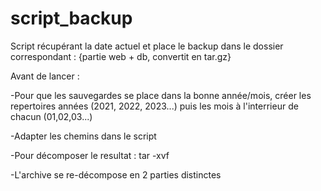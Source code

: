 # script_backup
Script récupérant la date actuel et place le backup dans le dossier correspondant :
{partie web + db, convertit en tar.gz}


Avant de lancer :

-Pour que les sauvegardes se place dans la bonne année/mois, créer les repertoires années (2021, 2022, 2023...) puis les mois à l'interrieur de chacun (01,02,03...)

-Adapter les chemins dans le script

-Pour décomposer le resultat : tar -xvf 

-L'archive se re-décompose en 2 parties distinctes

